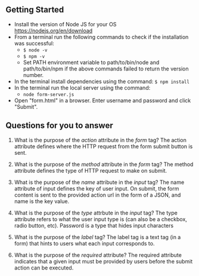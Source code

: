 ## Getting Started

- Install the version of Node JS for your OS https://nodejs.org/en/download
- From a terminal run the following commands to check if the installation was successful:
  - `$ node -v`
  - `$ npm -v`
  - Set PATH environment variable to path/to/bin/node and path/to/bin/npm if the above commands failed to return the version number.
- In the terminal install dependencies using the command:
    `$ npm install`
- In the terminal run the local server using the command:
  - `node form-server.js`
- Open "form.html" in a browser. Enter username and password and click "Submit".

## Questions for you to answer
1. What is the purpose of the _action_ attribute in the _form_ tag?
The action attribute defines where the HTTP request from the form submit button is sent.
2. What is the purpose of the _method_ attribute in the _form_ tag?
The method attribute defines the type of HTTP request to make on submit.
3. What is the purpose of the _name_ attribute in the _input_ tag?
The name attribute of input defines the key of user input. On submit, the form content is sent to the provided action url in the form of a JSON, and name is the key value.
4. What is the purpose of the _type_ attrbute in the _input_ tag?
The type attribute refers to what the user input type is (can also be a checkbox, radio button, etc). Password is a type that hides input characters
5. What is the purpose of the _label_ tag?
The label tag is a text tag (in a form) that hints to users what each input corresponds to.

6. What is the purpose of the _required_ attribute?
The required attribute indicates that a given input must be provided by users before the submit action can be executed.